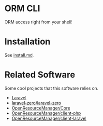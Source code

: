 # ORM CLI

ORM access right from your shell!

# Installation

See [install.md](docs/install.md).

# Related Software

Some cool projects that this software relies on.

* [Laravel](https://laravel.com)
* [laravel-zero/laravel-zero](https://github.com/laravel-zero/laravel-zero)
* [OpenResourceManager/Core](https://github.com/OpenResourceManager/Core)
* [OpenResourceManager/client-php](https://github.com/OpenResourceManager/client-php)
* [OpenResourceManager/client-laravel](https://github.com/OpenResourceManager/client-laravel)
